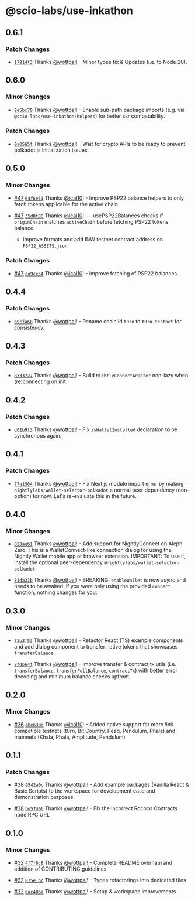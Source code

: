 # @scio-labs/use-inkathon

## 0.6.1

### Patch Changes

- [`17814f3`](https://github.com/scio-labs/use-inkathon/commit/17814f3ad8d05418dd9d8874637e22f14a535897) Thanks [@wottpal](https://github.com/wottpal)! - Minor types fix & Updates (i.e. to Node 20).

## 0.6.0

### Minor Changes

- [`2e5bc70`](https://github.com/scio-labs/use-inkathon/commit/2e5bc70a4b04825c52044abf0783c2f37437c706) Thanks [@wottpal](https://github.com/wottpal)! - Enable sub-path package imports (e.g. via `@scio-labs/use-inkathon/helpers`) for better ssr compatability.

### Patch Changes

- [`0a0565f`](https://github.com/scio-labs/use-inkathon/commit/0a0565f48af4ec2a48a43635a6024d388db7dec5) Thanks [@wottpal](https://github.com/wottpal)! - Wait for crypto APIs to be ready to prevent polkadot.js initialization issues.

## 0.5.0

### Minor Changes

- [#47](https://github.com/scio-labs/use-inkathon/pull/47) [`64f6e51`](https://github.com/scio-labs/use-inkathon/commit/64f6e51a0d529541cdd0464ccc2af18bb21564c9) Thanks [@ical10](https://github.com/ical10)! - Improve PSP22 balance helpers to only fetch tokens applicable for the active chain.

- [#47](https://github.com/scio-labs/use-inkathon/pull/47) [`35d0f00`](https://github.com/scio-labs/use-inkathon/commit/35d0f006e3cc8fd3a1a2d92c097a28993be5331b) Thanks [@ical10](https://github.com/ical10)! - - usePSP22Balances checks if `originChain` matches `activeChain` before fetching PSP22 tokens balance.
  - Improve formats and add INW testnet contract address on `PSP22_ASSETS.json`.

### Patch Changes

- [#47](https://github.com/scio-labs/use-inkathon/pull/47) [`ca9ce54`](https://github.com/scio-labs/use-inkathon/commit/ca9ce5473ad36b368ab89663757b2b32388a5166) Thanks [@ical10](https://github.com/ical10)! - Improve fetching of PSP22 balances.

## 0.4.4

### Patch Changes

- [`b9cfa60`](https://github.com/scio-labs/use-inkathon/commit/b9cfa60b1bc3eb2424d3fd41f68ee3e04631b645) Thanks [@wottpal](https://github.com/wottpal)! - Rename chain id `t0rn` to `t0rn-testnet` for consistency.

## 0.4.3

### Patch Changes

- [`8333727`](https://github.com/scio-labs/use-inkathon/commit/8333727b78fad945b8f28b53970454d6aa3f9099) Thanks [@wottpal](https://github.com/wottpal)! - Build `NightlyConnectAdapter` non-lazy when (re)connecting on init.

## 0.4.2

### Patch Changes

- [`d01b9f3`](https://github.com/scio-labs/use-inkathon/commit/d01b9f334223eb64c1fc80c73017f382c490bc53) Thanks [@wottpal](https://github.com/wottpal)! - Fix `isWalletInstalled` declaration to be synchronous again.

## 0.4.1

### Patch Changes

- [`77a1904`](https://github.com/scio-labs/use-inkathon/commit/77a19042daf47fe7b6f646504336a5942fbb3f65) Thanks [@wottpal](https://github.com/wottpal)! - Fix Next.js module import error by making `nightlylabs/wallet-selector-polkadot` a normal peer dependency (non-option) for now. Let's re-evaluate this in the future.

## 0.4.0

### Minor Changes

- [`020aeb1`](https://github.com/scio-labs/use-inkathon/commit/020aeb1900dee1ea449df061f919bb3d7f842db4) Thanks [@wottpal](https://github.com/wottpal)! - Add support for NightlyConnect on Aleph Zero. This is a WalletConnect-like connection dialog for using the Nightly Wallet mobile app or browser extension. IMPORTANT: To use it, install the optional peer-dependency `@nightlylabs/wallet-selector-polkadot`.

- [`81da31b`](https://github.com/scio-labs/use-inkathon/commit/81da31bfeafecfe7d8e531c14553f975479a9c05) Thanks [@wottpal](https://github.com/wottpal)! - BREAKING: `enableWallet` is now async and needs to be awaited. If you were only using the provided `connect` function, nothing changes for you.

## 0.3.0

### Minor Changes

- [`73b3f53`](https://github.com/scio-labs/use-inkathon/commit/73b3f536a41fe84b71cc33c294fc3cd9badfcf27) Thanks [@wottpal](https://github.com/wottpal)! - Refactor React (TS) example components and add dialog component to transfer native tokens that showcases `transferBalance`.

- [`8fdb64f`](https://github.com/scio-labs/use-inkathon/commit/8fdb64fe0e1f84809ccc435a9bc4b2bfec292cfc) Thanks [@wottpal](https://github.com/wottpal)! - Improve transfer & contract tx utils (i.e. `transferBalance`, `transferFullBalance`, `contractTx`) with better error decoding and minimum balance checks upfront.

## 0.2.0

### Minor Changes

- [#36](https://github.com/scio-labs/use-inkathon/pull/36) [`a8e633d`](https://github.com/scio-labs/use-inkathon/commit/a8e633d95329d7b9661e0fa7f6e9a8154c020e5d) Thanks [@ical10](https://github.com/ical10)! - Added native support for more !ink compatible testnets (t0rn, Bit.Country, Peaq, Pendulum, Phala) and mainnets (Khala, Phala, Amplitude, Pendulum)

## 0.1.1

### Patch Changes

- [#38](https://github.com/scio-labs/use-inkathon/pull/38) [`9542a0c`](https://github.com/scio-labs/use-inkathon/commit/9542a0c59e0e1dd9c7c626ce3a33f9c389737181) Thanks [@wottpal](https://github.com/wottpal)! - Add example packages (Vanilla React & Basic Scripts) to the workspace for development ease and demonstration purposes.

- [#38](https://github.com/scio-labs/use-inkathon/pull/38) [`bd57d66`](https://github.com/scio-labs/use-inkathon/commit/bd57d66b61774dfa78af67003afd20c3b415f8a5) Thanks [@wottpal](https://github.com/wottpal)! - Fix the incorrect Rococo Contracts node RPC URL

## 0.1.0

### Minor Changes

- [#32](https://github.com/scio-labs/use-inkathon/pull/32) [`4f7f0c8`](https://github.com/scio-labs/use-inkathon/commit/4f7f0c8016511f331c79d367420ffb62f904834a) Thanks [@wottpal](https://github.com/wottpal)! - Complete README overhaul and addition of CONTRIBUTING guidelines

- [#32](https://github.com/scio-labs/use-inkathon/pull/32) [`875e1bc`](https://github.com/scio-labs/use-inkathon/commit/875e1bc4a7f1706b68a40f99dfa042a563945ab5) Thanks [@wottpal](https://github.com/wottpal)! - Types refactorings into dedicated files

- [#32](https://github.com/scio-labs/use-inkathon/pull/32) [`6ac406a`](https://github.com/scio-labs/use-inkathon/commit/6ac406aedba29aed349721438864ad53374fafca) Thanks [@wottpal](https://github.com/wottpal)! - Setup & workspace improvements

